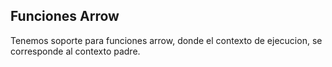 ## Funciones Arrow

Tenemos soporte para funciones arrow, donde el contexto de ejecucion, se corresponde al contexto padre.
